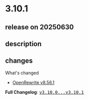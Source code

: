 # 3.10.1

## release on 20250630
## description
## changes
What's changed

* <a href="https://github.com/openrewrite/rewrite/releases/tag/v8.56.1">OpenRewrite v8.56.1</a>

<strong>Full Changelog</strong>: <a class="commit-link" href="https://github.com/openrewrite/rewrite-recipe-bom/compare/v3.10.0...v3.10.1"><tt>v3.10.0...v3.10.1</tt></a>

